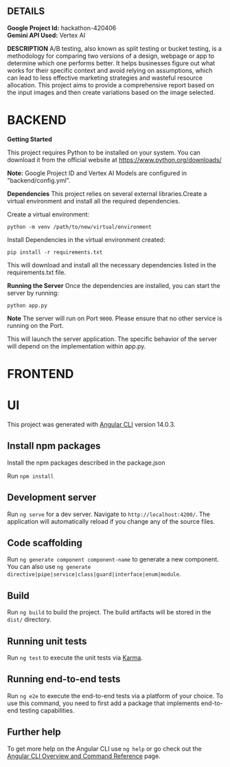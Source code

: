 ## DETAILS

**Google Project Id:** hackathon-420406<br>
**Gemini API Used:** Vertex AI

**DESCRIPTION**
A/B testing, also known as split testing or bucket testing, is a methodology for comparing two versions of a design, webpage or app to determine which one performs better. It helps businesses figure out what works for their specific context and avoid relying on assumptions, which can lead to less effective marketing strategies and wasteful resource allocation.
This project aims to provide a comprehensive report based on the input images and then create variations based on the image selected.

# BACKEND

**Getting Started**

This project requires Python to be installed on your system. You can download it from the official website at https://www.python.org/downloads/

**Note:** Google Project ID and Vertex AI Models are configured in "backend/config.yml". 

**Dependencies**
This project relies on several external libraries.Create a virtual environment and install all the required dependencies.

Create a virtual environment:

`python -m venv /path/to/new/virtual/environment`

Install Dependencies in the virtual environment created:

`pip install -r requirements.txt`

This will download and install all the necessary dependencies listed in the requirements.txt file.

**Running the Server**
Once the dependencies are installed, you can start the server by running:

`python app.py`

**Note** The server will run on Port `9000`. Please ensure that no other service is running on the Port.

This will launch the server application. The specific behavior of the server will depend on the implementation within app.py.


# FRONTEND

# UI

This project was generated with [Angular CLI](https://github.com/angular/angular-cli) version 14.0.3.

## Install npm packages
 
Install the npm packages described in the package.json
 
Run `npm install`

## Development server

Run `ng serve` for a dev server. Navigate to `http://localhost:4200/`. The application will automatically reload if you change any of the source files.

## Code scaffolding

Run `ng generate component component-name` to generate a new component. You can also use `ng generate directive|pipe|service|class|guard|interface|enum|module`.

## Build

Run `ng build` to build the project. The build artifacts will be stored in the `dist/` directory.

## Running unit tests

Run `ng test` to execute the unit tests via [Karma](https://karma-runner.github.io).

## Running end-to-end tests

Run `ng e2e` to execute the end-to-end tests via a platform of your choice. To use this command, you need to first add a package that implements end-to-end testing capabilities.

## Further help

To get more help on the Angular CLI use `ng help` or go check out the [Angular CLI Overview and Command Reference](https://angular.io/cli) page.
